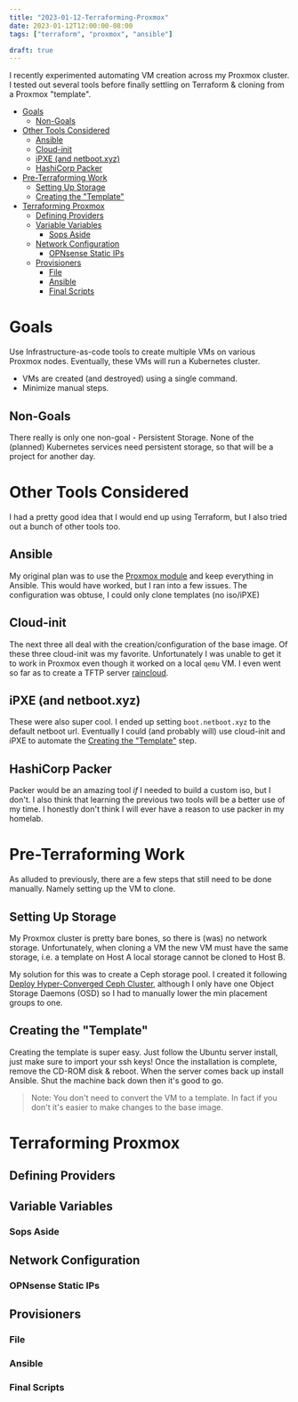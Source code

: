 ```yaml
---
title: "2023-01-12-Terraforming-Proxmox"
date: 2023-01-12T12:00:00-08:00
tags: ["terraform", "proxmox", "ansible"]

draft: true
---
```


I recently experimented automating VM creation across my
Proxmox cluster. I tested out several tools before finally
settling on Terraform & cloning from a Proxmox "template".

<!--more-->
<!-- START doctoc generated TOC please keep comment here to allow auto update -->
<!-- DON'T EDIT THIS SECTION, INSTEAD RE-RUN doctoc TO UPDATE -->

- [Goals](#goals)
  - [Non-Goals](#non-goals)
- [Other Tools Considered](#other-tools-considered)
  - [Ansible](#ansible)
  - [Cloud-init](#cloud-init)
  - [iPXE (and netboot.xyz)](#ipxe-and-netbootxyz)
  - [HashiCorp Packer](#hashicorp-packer)
- [Pre-Terraforming Work](#pre-terraforming-work)
  - [Setting Up Storage](#setting-up-storage)
  - [Creating the "Template"](#creating-the-template)
- [Terraforming Proxmox](#terraforming-proxmox)
  - [Defining Providers](#defining-providers)
  - [Variable Variables](#variable-variables)
    - [Sops Aside](#sops-aside)
  - [Network Configuration](#network-configuration)
    - [OPNsense Static IPs](#opnsense-static-ips)
  - [Provisioners](#provisioners)
    - [File](#file)
    - [Ansible](#ansible-1)
    - [Final Scripts](#final-scripts)

<!-- END doctoc generated TOC please keep comment here to allow auto update -->

# Goals

Use Infrastructure-as-code tools to create multiple VMs on various
Proxmox nodes. Eventually, these VMs will run a Kubernetes cluster.

 - VMs are created (and destroyed) using a single command.
 - Minimize manual steps.

## Non-Goals

There really is only one non-goal - Persistent Storage.
None of the (planned) Kubernetes services need persistent
storage, so that will be a project for another day.

# Other Tools Considered

I had a pretty good idea that I would end up using Terraform,
but I also tried out a bunch of other tools too.

## Ansible

My original plan was to use the [Proxmox module][ansible-proxmox]
and keep everything in Ansible. This would have worked, but I ran into a few
issues. The configuration was obtuse, I could only clone templates (no iso/iPXE)

## Cloud-init

The next three all deal with the creation/configuration
of the base image. Of these three cloud-init was my favorite. Unfortunately
I was unable to get it to work in Proxmox even though it worked on a local `qemu`
VM. I even went so far as to create a TFTP server [raincloud](https://github.com/KGB33/raincloud).

## iPXE (and netboot.xyz)

These were also super cool. I ended up setting `boot.netboot.xyz` to the default
netboot url. Eventually I could (and probably will) use cloud-init and iPXE to
automate the [Creating the "Template"](#creating-the-template) step.

## HashiCorp Packer

Packer would be an amazing tool *if* I needed to build a custom iso, but
I don't. I also think that learning the previous two tools will be a better
use of my time. I honestly don't think I will ever have a reason to use packer
in my homelab.

# Pre-Terraforming Work

As alluded to previously, there are a few steps that
still need to be done manually. Namely setting up the VM
to clone.

## Setting Up Storage

My Proxmox cluster is pretty bare bones, so there is (was)
no network storage. Unfortunately, when cloning a VM the new
VM must have the same storage, i.e. a template on Host A local storage
cannot be cloned to Host B.

My solution for this was to create a Ceph storage pool. I created
it following [Deploy Hyper-Converged Ceph Cluster][proxmox-ceph],
although I only have one Object Storage Daemons (OSD) so I had to
manually lower the min placement groups to one.


## Creating the "Template"

Creating the template is super easy. Just follow the Ubuntu server
install, just make sure to import your ssh keys! Once the installation
is complete, remove the CD-ROM disk & reboot. When the server comes
back up install Ansible. Shut the machine back down then it's good to go.

> Note: You don't need to convert the VM to a template. In fact if you
> don't it's easier to make changes to the base image.

# Terraforming Proxmox

## Defining Providers

## Variable Variables
### Sops Aside

## Network Configuration
### OPNsense Static IPs

## Provisioners

### File
### Ansible
### Final Scripts

<!-- link -->
[ansible-proxmox]: https://docs.ansible.com/ansible/latest/collections/community/general/proxmox_module.html
[proxmox-ceph]: https://pve.proxmox.com/wiki/Deploy_Hyper-Converged_Ceph_Cluster
